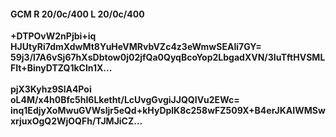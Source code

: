 #### GCM R 20/0c/400 L 20/0c/400
**+DTPOvW2nPjbi+iq**<br/>**HJUtyRi7dmXdwMt8YuHeVMRvbVZc4z3eWmwSEAIi7GY=**<br/>**59j3/l7A6vSj67hXsDbtow0j02jfQa0QyqBcoYop2LbgadXVN/3IuTftHVSMLFIt+BinyDTZQ1kCln1X...**<br/><br/>
**pjX3Kyhz9SlA4Poi**<br/>**oL4M/x4h0Bfc5hI6Lketht/LcUvgGvgiJJQQIVu2EWc=**<br/>**inq1EdjyXoMwuGVWsljr5eQd+kHyDplK8c258wFZ509X+B4erJKAIWMSwxrjuxOgQ2WjOQFh/TJMJiCZ...**